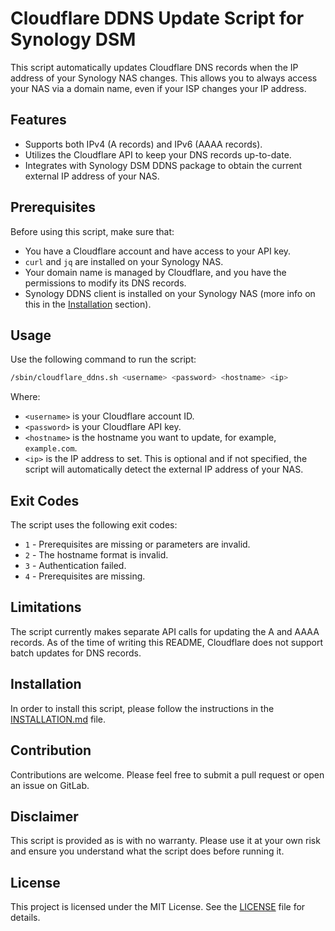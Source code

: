 # Cloudflare DDNS Update Script for Synology DSM

This script automatically updates Cloudflare DNS records when the IP address of your Synology NAS changes. This allows you to always access your NAS via a domain name, even if your ISP changes your IP address.

## Features

- Supports both IPv4 (A records) and IPv6 (AAAA records).
- Utilizes the Cloudflare API to keep your DNS records up-to-date.
- Integrates with Synology DSM DDNS package to obtain the current external IP address of your NAS.

## Prerequisites

Before using this script, make sure that:

- You have a Cloudflare account and have access to your API key.
- `curl` and `jq` are installed on your Synology NAS.
- Your domain name is managed by Cloudflare, and you have the permissions to modify its DNS records.
- Synology DDNS client is installed on your Synology NAS (more info on this in the [Installation](#installation) section).

## Usage

Use the following command to run the script:

```bash
/sbin/cloudflare_ddns.sh <username> <password> <hostname> <ip>
```

Where:

- `<username>` is your Cloudflare account ID.
- `<password>` is your Cloudflare API key.
- `<hostname>` is the hostname you want to update, for example, `example.com`.
- `<ip>` is the IP address to set. This is optional and if not specified, the script will automatically detect the external IP address of your NAS.

## Exit Codes

The script uses the following exit codes:

- `1` - Prerequisites are missing or parameters are invalid.
- `2` - The hostname format is invalid.
- `3` - Authentication failed.
- `4` - Prerequisites are missing.

## Limitations

The script currently makes separate API calls for updating the A and AAAA records. As of the time of writing this README, Cloudflare does not support batch updates for DNS records.

## Installation
In order to install this script, please follow the instructions in the [INSTALLATION.md](INSTALLATION.md) file.

## Contribution

Contributions are welcome. Please feel free to submit a pull request or open an issue on GitLab.

## Disclaimer

This script is provided as is with no warranty. Please use it at your own risk and ensure you understand what the script does before running it.

## License

This project is licensed under the MIT License. See the [LICENSE](LICENSE.md) file for details.
